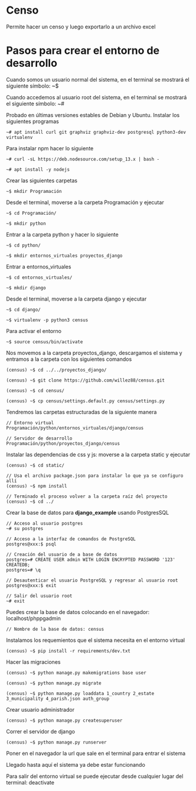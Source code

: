 # Censo

Permite hacer un censo y luego exportarlo a un archivo excel

# Pasos para crear el entorno de desarrollo

Cuando somos un usuario normal del sistema, en el terminal se mostrará el siguiente símbolo: ~$

Cuando accedemos al usuario root del sistema, en el terminal se mostrará el siguiente símbolo: ~#

Probado en últimas versiones estables de Debian y Ubuntu. Instalar los siguientes programas

    ~# apt install curl git graphviz graphviz-dev postgresql python3-dev virtualenv

Para instalar npm hacer lo siguiente

    ~# curl -sL https://deb.nodesource.com/setup_13.x | bash -

    ~# apt install -y nodejs

Crear las siguientes carpetas

    ~$ mkdir Programación

Desde el terminal, moverse a la carpeta Programación y ejecutar

    ~$ cd Programación/

    ~$ mkdir python

Entrar a la carpeta python y hacer lo siguiente

    ~$ cd python/

    ~$ mkdir entornos_virtuales proyectos_django

Entrar a entornos_virtuales

    ~$ cd entornos_virtuales/

    ~$ mkdir django

Desde el terminal, moverse a la carpeta django y ejecutar

    ~$ cd django/

    ~$ virtualenv -p python3 census

Para activar el entorno

    ~$ source census/bin/activate

Nos movemos a la carpeta proyectos_django, descargamos el sistema y entramos a la carpeta con los siguientes comandos

    (census) ~$ cd ../../proyectos_django/

    (census) ~$ git clone https://github.com/willez88/census.git

    (census) ~$ cd census/

    (census) ~$ cp census/settings.default.py census/settings.py

Tendremos las carpetas estructuradas de la siguiente manera

    // Entorno virtual
    Programación/python/entornos_virtuales/django/census

    // Servidor de desarrollo
    Programación/python/proyectos_django/census

Instalar las dependencias de css y js: moverse a la carpeta static y ejecutar

    (census) ~$ cd static/

    // Usa el archivo package.json para instalar lo que ya se configuro allí
    (census) ~$ npm install

    // Terminado el proceso volver a la carpeta raíz del proyecto
    (census) ~$ cd ../

Crear la base de datos para __django_example__ usando PostgresSQL

    // Acceso al usuario postgres
    ~# su postgres

    // Acceso a la interfaz de comandos de PostgreSQL
    postgres@xxx:$ psql

    // Creación del usuario de a base de datos
    postgres=# CREATE USER admin WITH LOGIN ENCRYPTED PASSWORD '123' CREATEDB;
    postgres=# \q

    // Desautenticar el usuario PostgreSQL y regresar al usuario root
    postgres@xxx:$ exit

    // Salir del usuario root
    ~# exit

Puedes crear la base de datos colocando en el navegador: localhost/phppgadmin

    // Nombre de la base de datos: census

Instalamos los requemientos que el sistema necesita en el entorno virtual

    (census) ~$ pip install -r requirements/dev.txt

Hacer las migraciones

    (census) ~$ python manage.py makemigrations base user

    (census) ~$ python manage.py migrate

    (census) ~$ python manage.py loaddata 1_country 2_estate 3_municipality 4_parish.json auth_group

Crear usuario administrador

    (census) ~$ python manage.py createsuperuser

Correr el servidor de django

    (census) ~$ python manage.py runserver

Poner en el navegador la url que sale en el terminal para entrar el sistema

Llegado hasta aquí el sistema ya debe estar funcionando

Para salir del entorno virtual se puede ejecutar desde cualquier lugar del terminal: deactivate
